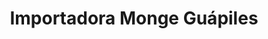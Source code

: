 ---
title: "Importadora Monge Guápiles"
url: /guapiles/importadora-monge-guapiles/
shop: aparato
---
